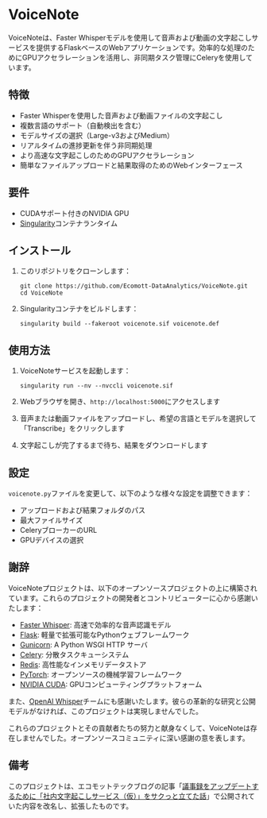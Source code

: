 # VoiceNote

VoiceNoteは、Faster Whisperモデルを使用して音声および動画の文字起こしサービスを提供するFlaskベースのWebアプリケーションです。効率的な処理のためにGPUアクセラレーションを活用し、非同期タスク管理にCeleryを使用しています。



## 特徴

- Faster Whisperを使用した音声および動画ファイルの文字起こし
- 複数言語のサポート（自動検出を含む）
- モデルサイズの選択（Large-v3およびMedium）
- リアルタイムの進捗更新を伴う非同期処理
- より高速な文字起こしのためのGPUアクセラレーション
- 簡単なファイルアップロードと結果取得のためのWebインターフェース

## 要件

- CUDAサポート付きのNVIDIA GPU
- [Singularity](https://sylabs.io/singularity/)コンテナランタイム

## インストール

1. このリポジトリをクローンします：
   ```
   git clone https://github.com/Ecomott-DataAnalytics/VoiceNote.git
   cd VoiceNote
   ```

2. Singularityコンテナをビルドします：
   ```
   singularity build --fakeroot voicenote.sif voicenote.def
   ```

## 使用方法

1. VoiceNoteサービスを起動します：
   ```
   singularity run --nv --nvccli voicenote.sif
   ```

2. Webブラウザを開き、`http://localhost:5000`にアクセスします

3. 音声または動画ファイルをアップロードし、希望の言語とモデルを選択して「Transcribe」をクリックします

4. 文字起こしが完了するまで待ち、結果をダウンロードします

## 設定

`voicenote.py`ファイルを変更して、以下のような様々な設定を調整できます：

- アップロードおよび結果フォルダのパス
- 最大ファイルサイズ
- CeleryブローカーのURL
- GPUデバイスの選択

## 謝辞

VoiceNoteプロジェクトは、以下のオープンソースプロジェクトの上に構築されています。これらのプロジェクトの開発者とコントリビューターに心から感謝いたします：

- [Faster Whisper](https://github.com/guillaumekln/faster-whisper): 高速で効率的な音声認識モデル
- [Flask](https://flask.palletsprojects.com/): 軽量で拡張可能なPythonウェブフレームワーク
- [Gunicorn](https://gunicorn.org/): A Python WSGI HTTP サーバ
- [Celery](https://docs.celeryproject.org/): 分散タスクキューシステム
- [Redis](https://redis.io/): 高性能なインメモリデータストア
- [PyTorch](https://pytorch.org/): オープンソースの機械学習フレームワーク
- [NVIDIA CUDA](https://developer.nvidia.com/cuda-zone): GPUコンピューティングプラットフォーム

また、[OpenAI Whisper](https://github.com/openai/whisper)チームにも感謝いたします。彼らの革新的な研究と公開モデルがなければ、このプロジェクトは実現しませんでした。

これらのプロジェクトとその貢献者たちの努力と献身なくして、VoiceNoteは存在しませんでした。オープンソースコミュニティに深い感謝の意を表します。

## 備考

このプロジェクトは、エコモットテックブログの記事「[議事録をアップデートするために「社内文字起こしサービス（仮）」をサクっと立てた話](https://www.ecomottblog.com/?p=13901)」で公開されていた内容を改名し、拡張したものです。
